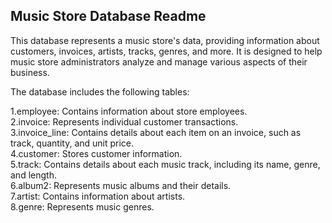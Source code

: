 ## Music Store Database Readme

This database represents a music store's data, providing information about customers, invoices, artists, tracks, genres, and more. 
It is designed to help music store administrators analyze and manage various aspects of their business.


The database includes the following tables:

1.employee: Contains information about store employees.
<br>
2.invoice: Represents individual customer transactions.
<br>
3.invoice_line: Contains details about each item on an invoice, such as track, quantity, and unit price.
<br>
4.customer: Stores customer information.
<br>
5.track: Contains details about each music track, including its name, genre, and length.
<br>
6.album2: Represents music albums and their details.
<br>
7.artist: Contains information about artists.
<br>
8.genre: Represents music genres.
